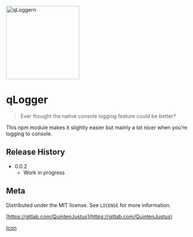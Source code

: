 <img src="https://gitlab.com/uploads/-/system/project/avatar/11976919/logs.png?width=1000"
     alt="qLoggern" width="200" height="200"/>
# qLogger
> Ever thought the native console logging feature could be better?

This npm module makes it slightly easier but mainly a lot nicer when you're logging to console.


## Release History

* 0.0.2
    * Work in progress

## Meta

Distributed under the MIT license. See ``LICENSE`` for more information.

[https://gitlab.com/QuintenJustus](https://gitlab.com/QuintenJustus)

[Icon](https://www.freepik.com/)
